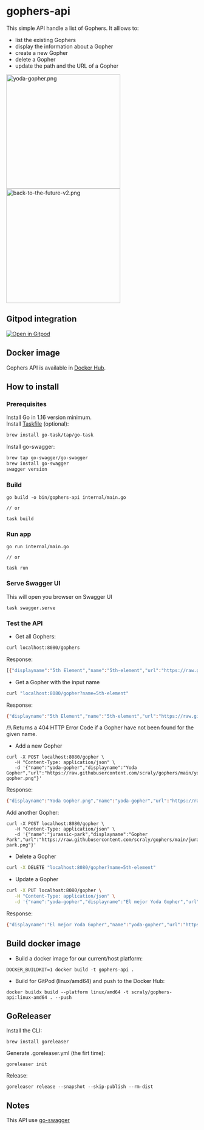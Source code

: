 # gophers-api

This simple API handle a list of Gophers.
It alllows to:
- list the existing Gophers
- display the information about a Gopher
- create a new Gopher
- delete a Gopher
- update the path and the URL of a Gopher

<img src="https://raw.githubusercontent.com/scraly/gophers/main/yoda-gopher.png" alt="yoda-gopher.png" width="300"/> <img src="https://raw.githubusercontent.com/scraly/gophers/main/back-to-the-future-v2.png" alt="back-to-the-future-v2.png" width="300"/>

## Gitpod integration

[![Open in Gitpod](https://gitpod.io/button/open-in-gitpod.svg)](https://gitpod.io/#https://github.com/scraly/gophers-api.git)

## Docker image

Gophers API is available in [Docker Hub](https://hub.docker.com/r/scraly/gophers-api).

## How to install 

### Prerequisites

Install Go in 1.16 version minimum.  
Install [Taskfile](https://taskfile.dev/#/installation) (optional):

```bash
brew install go-task/tap/go-task
```

Install go-swagger:

```bash
brew tap go-swagger/go-swagger
brew install go-swagger
swagger version
```

### Build 

``` 
go build -o bin/gophers-api internal/main.go

// or 

task build
```

### Run app 

``` 
go run internal/main.go

// or 

task run
```

### Serve Swagger UI 

This will open you browser on Swagger UI

``` 
task swagger.serve
```

### Test the API

* Get all Gophers:

```bash
curl localhost:8080/gophers
```

Response:

```bash
[{"displayname":"5th Element","name":"5th-element","url":"https://raw.githubusercontent.com/scraly/gophers/main/5th-element.png"}]
```

* Get a Gopher with the input name

```bash
curl "localhost:8080/gopher?name=5th-element"
```

Response:

```bash
{"displayname":"5th Element","name":"5th-element","url":"https://raw.githubusercontent.com/scraly/gophers/main/5th-element.png"}
```

/!\ Returns a 404 HTTP Error Code if a Gopher have not been found for the given name.

* Add a new Gopher

```
curl -X POST localhost:8080/gopher \
   -H "Content-Type: application/json" \
   -d '{"name":"yoda-gopher","displayname":"Yoda Gopher","url":"https://raw.githubusercontent.com/scraly/gophers/main/yoda-gopher.png"}'  
```

Response:

```bash
{"displayname":"Yoda Gopher.png","name":"yoda-gopher","url":"https://raw.githubusercontent.com/scraly/gophers/main/yoda-gopher.png"}
```

Add another Gopher:

```
curl -X POST localhost:8080/gopher \
   -H "Content-Type: application/json" \
   -d '{"name":"jurassic-park","displayname":"Gopher Park","url":"https://raw.githubusercontent.com/scraly/gophers/main/jurassic-park.png"}'  
```

* Delete a Gopher

```bash
curl -X DELETE "localhost:8080/gopher?name=5th-element"
```

* Update a Gopher

```bash
curl -X PUT localhost:8080/gopher \
   -H "Content-Type: application/json" \
   -d '{"name":"yoda-gopher","displayname":"El mejor Yoda Gopher","url":"https://raw.githubusercontent.com/scraly/gophers/main/yoda-gopher.png"}' 
```

Response:

```bash
{"displayname":"El mejor Yoda Gopher","name":"yoda-gopher","url":"https://raw.githubusercontent.com/scraly/gophers/main/yoda-gopher.png"}
```

## Build docker image

* Build a docker image for our current/host platform:

```
DOCKER_BUILDKIT=1 docker build -t gophers-api .
```

* Build for GitPod (linux/amd64) and push to the Docker Hub:

```
docker buildx build --platform linux/amd64 -t scraly/gophers-api:linux-amd64 . --push
```

## GoReleaser

Install the CLI:

```
brew install goreleaser
```

Generate .goreleaser.yml (the firt time):
```
goreleaser init
```

Release:

```
goreleaser release --snapshot --skip-publish --rm-dist
```

## Notes

This API use [go-swagger](https://goswagger.io/install.html)
